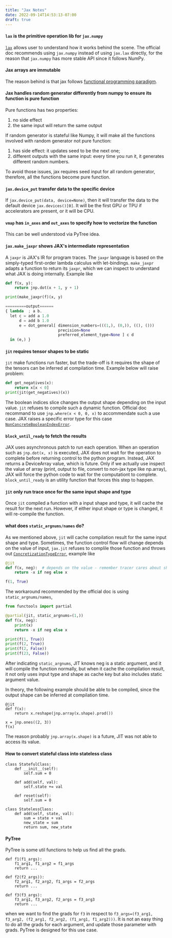 ```yaml
---
title: "Jax Notes"
date: 2022-09-14T14:53:13-07:00
draft: true
---
```


#### `lax` is the primitive operation lib for `jax.numpy`

[`lax`](https://jax.readthedocs.io/en/latest/jax.lax.html) allows user to understand how it works behind the scene. The official doc recommends using `jax.numpy` instead of using `jax.lax` directly, for the reason that `jax.numpy` has more stable API since it follows NumPy.

#### Jax arrays are immutable

The reason behind is that jax follows [functional programming paradigm](https://www.geeksforgeeks.org/functional-programming-paradigm/).  

#### Jax handles random generator differently from numpy to ensure its function is pure function

Pure functions has two properties:

1. no side effect
2. the same input will return the same output

If random generator is stateful like Numpy, it will make all the functions involved with random generator not pure function: 
1) has side effect: it updates seed to be the next one; 
2) different outputs with the same input: every time you run it, it generates different random numbers. 

To avoid those issues, jax requires seed input for all random generator, therefore, all the functions become pure function.

#### `jax.device_put` transfer data to the specific device
If `jax.device_put(data, device=None)`, then it will transfer the data to the default device `jax.devices()[0]`. It will be the first GPU or TPU if accelerators are present, or it will be CPU.

#### `vmap` has `in_axes` and `out_axes` to specify how to vectorize the function
This can be well understood via PyTree idea.

#### `jax.make_jaxpr` shows JAX's intermediate representation
A `jaxpr` is JAX's IR for program traces. The `jaxpr` language is based on the simply-typed first-order lambda calculus with let-bindings. `make_jaxpr` adapts a function to return its `jaxpr`,
which we can inspect to understand what JAX is doing internally. Example like
```python 
def f(x, y):
    return jnp.dot(x + 1, y + 1)

print(make_jaxpr(f)(x, y)

=========output======
{ lambda  ; a b.
  let c = add a 1.0
      d = add b 1.0
      e = dot_general[ dimension_numbers=(((1,), (0,)), ((), ()))
                       precision=None
                       preferred_element_type=None ] c d
  in (e,) }
```

#### `jit` requires tensor shapes to be static
`jit` make functions run faster, but the trade-off is it requires the shape of the tensors can be inferred at compilation time. Example below will raise problem:
```python
def get_negatives(x):
    return x[x < 0]
print(jit(get_negatives)(x))
```
The boolean indices slice changes the output shape depending on the input value. `jit` refuses to compile such a dynamic function. Official doc recommand to use `jnp.where(x < 0, 0, x)` to accommendate such a use case. JAX raises a specific error type for this case [`NonConcreteBooleanIndexError`](https://jax.readthedocs.io/en/latest/errors.html#jax.errors.NonConcreteBooleanIndexError). 

#### `block_until_ready` to fetch the results
JAX uses asynchronous patch to run each operation. When an operation such as `jnp.dot(x, x)` is executed, JAX does not wait for the operation to complete before returning control to the python program. Instead, JAX returns a DeviceArray value, which is future. Only if we actually use inspect the value of array (print, output to file, convert to non-jax type like np.array), JAX will force the python code to wait for the computationt to complete. `block_until_ready` is an utility function that forces this step to happen. 

#### `jit` only run trace once for the same input shape and type
Once `jit` compiled a function with a input shape and type, it will cache the result for the next run. However, if either input shape or type is changed, it will re-compile the function.

#### what does `static_argnums/names` do?
As we mentioned above, `jit` will cache compilation result for the same input shape and type. Sometimes, the function control flow will change depends on the value of input, `jax.jit` refuses to complile those function and throws out [`ConcretizationTypeError`](https://jax.readthedocs.io/en/latest/errors.html#jax.errors.ConcretizationTypeError), example like

```python
@jit
def f(x, neg):  # depends on the value - remember tracer cares about shapes and types!
    return -x if neg else x

f(1, True)
```

The workaround recommended by the official doc is using `static_argnums/names`,

```python
from functools import partial

@partial(jit, static_argnums=(1,))
def f(x, neg):
    print(x)
    return -x if neg else x

print(f(1, True))
print(f(2, True))
print(f(2, False))
print(f(23, False))
```
After indicating `static_argnums`, JIT knows neg is a static argument, and it will compile the function normally, but when it cache the compilation result, it not only uses input type and shape as cache key but also includes static argument value.

In theory, the following example should be able to be compiled, since the output shape can be inferred at compilation time.
```
@jit
def f(x):
    return x.reshape(jnp.array(x.shape).prod())

x = jnp.ones((2, 3))
f(x)
```
The reason probably `jnp.array(x.shape)` is a future, JIT was not able to access its value. 

#### How to convert stateful class into stateless class
```
class StatefulClass:
    def __init__(self):
        self.sum = 0

    def add(self, val):
        self.state += val
    
    def reset(self):
        self.sum = 0

class StatelessClass:
    def add(self, state, val):
        sum = state + val
        new_state = sum
        return sum, new_state
```

#### PyTree
PyTree is some util functions to help us find all the grads.
```
def f1(f1_args):
    f1_arg1, f1_arg2 = f1_args
    return ...

def f2(f2_args)):
    f2_arg1, f2_arg2, f1_args = f2_args
    return ...

def f3(f3_args):
    f3_arg1, f3_arg2, f2_args = f3_arg3
    return ...
```
when we want to find the grads for `f3` in respect to `f3_args=(f3_arg1, f3_arg2, (f2_arg1, f2_arg2, (f1_arg1, f1_arg2)))`. It is not an easy thing to do all the grads for each argument, and update those parameter with grads.
PyTree is designed for this use case.       

